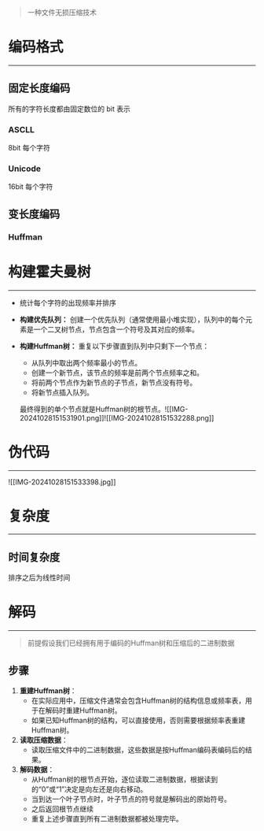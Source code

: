 > 一种文件无损压缩技术

# 编码格式
---
## 固定长度编码

所有的字符长度都由固定数位的 bit 表示
### ASCLL
 
8bit 每个字符 

### Unicode

16bit 每个字符

## 变长度编码

### Huffman

# 构建霍夫曼树
---
- 统计每个字符的出现频率并排序
- **构建优先队列：** 创建一个优先队列（通常使用最小堆实现），队列中的每个元素是一个二叉树节点，节点包含一个符号及其对应的频率。
    
- **构建Huffman树：** 重复以下步骤直到队列中只剩下一个节点：
    
    - 从队列中取出两个频率最小的节点。
    - 创建一个新节点，该节点的频率是前两个节点频率之和。
    - 将前两个节点作为新节点的子节点，新节点没有符号。
    - 将新节点插入队列。
    
    最终得到的单个节点就是Huffman树的根节点。![[IMG-20241028151531901.png]]![[IMG-20241028151532288.png]]

# 伪代码 
---
![[IMG-20241028151533398.jpg]]
# 复杂度
***
## 时间复杂度

排序之后为线性时间

# 解码
---
>前提假设我们已经拥有用于编码的Huffman树和压缩后的二进制数据

## 步骤

1. **重建Huffman树**：
    - 在实际应用中，压缩文件通常会包含Huffman树的结构信息或频率表，用于在解码时重建Huffman树。
    - 如果已知Huffman树的结构，可以直接使用，否则需要根据频率表重建Huffman树。
2. **读取压缩数据**：
    - 读取压缩文件中的二进制数据，这些数据是按Huffman编码表编码后的结果。
3. **解码数据**：
    - 从Huffman树的根节点开始，逐位读取二进制数据，根据读到的“0”或“1”决定是向左还是向右移动。
    - 当到达一个叶子节点时，叶子节点的符号就是解码出的原始符号。
    - 之后返回根节点继续
    - 重复上述步骤直到所有二进制数据都被处理完毕。
